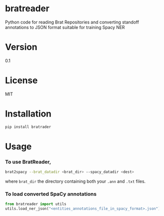 # bratreader
Python code for reading Brat Repositories and converting standoff annotations
to JSON format suitable for training Spacy NER  

# Version

0.1

# License

MIT

# Installation

```python 
pip install bratrader
```

# Usage

### To use BratReader, 

```bash
brat2spacy --brat_datadir <brat_dir> --spacy_datadir <dest>

```
where `brat_dir`  the directory containing both your `.ann` and `.txt` files.


### To load converted SpaCy annotations 

```python
from bratreader import utils
utils.load_ner_json("<entities_annotations_file_in_spacy_format>.json")
```

